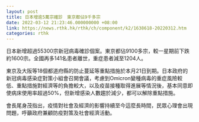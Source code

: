 ```yaml
---
layout: post
title: 日本增逾5萬宗確診　東京都佔9千多宗
date: 2022-03-12 21:23:46.000000000 +08:00
link: https://news.rthk.hk/rthk/ch/component/k2/1638618-20220312.htm
categories: rthk
---
```


日本新增超過55300宗新冠病毒確診個案。東京都佔9100多宗，較一星期前下跌約1600宗。全國再多141名患者離世，重症患者減至1204人。

東京及大阪等18個都道府縣的防止蔓延等重點措施於本月21日到期。日本政府的新冠病毒感染症對策小組會召開會議，考慮到Omicron變種病毒的重症風險較低、重點措施對經濟等的負擔較大，以及疫苗接種取得進展等情況後，基本同意即使病床使用率超過50%，但新增感染人數趨於減少，都可以解除重點措施。

會長尾身茂指出，疫情對社會及經濟的影響持續至今這麼長時間，民眾心理會出現問題，呼籲政府兼顧防疫對策及社會經濟活動。
